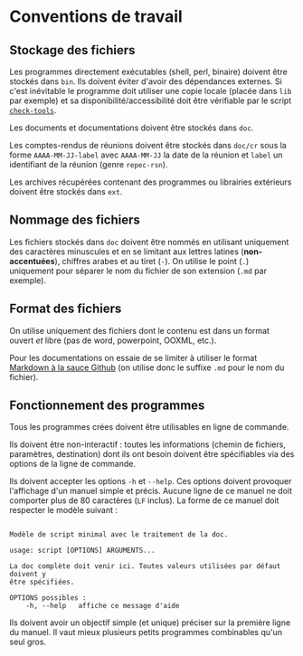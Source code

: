 # Conventions de travail

## Stockage des fichiers

Les programmes directement exécutables (shell, perl, binaire) doivent être stockés dans `bin`. Ils doivent éviter d'avoir des dépendances externes. Si c'est inévitable le programme doit utiliser une copie locale (placée dans `lib` par exemple) et sa disponibilité/accessibilité doit être vérifiable par le script [`check-tools`](../bin/check-tools).

Les documents et documentations doivent être stockés dans `doc`.

Les comptes-rendus de réunions doivent être stockés dans `doc/cr` sous la forme `AAAA-MM-JJ-label` avec `AAAA-MM-JJ` la date de la réunion et `label` un identifiant de la réunion (genre `repec-rsn`).

Les archives récupérées contenant des programmes ou librairies extérieurs doivent être stockés dans `ext`.

## Nommage des fichiers

Les fichiers stockés dans `doc` doivent être nommés en utilisant uniquement des caractères minuscules et en se limitant aux lettres latines (**non-accentuées**), chiffres arabes et au tiret (`-`). On utilise le point (`.`) uniquement pour séparer le nom du fichier de son extension (`.md` par exemple).

## Format des fichiers

On utilise uniquement des fichiers dont le contenu est dans un format ouvert *et* libre (pas de word, powerpoint, OOXML, etc.).

Pour les documentations on essaie de se limiter à utiliser le format [Markdown à la sauce Github](https://guides.github.com/features/mastering-markdown) (on utilise donc le suffixe `.md` pour le nom du fichier).

## Fonctionnement des programmes

Tous les programmes crées doivent être utilisables en ligne de commande.

Ils doivent être non-interactif : toutes les informations (chemin de fichiers, paramètres, destination) dont ils ont besoin doivent être spécifiables via des options de la ligne de commande.

Ils doivent accepter les options `-h` et `--help`. Ces options doivent provoquer l'affichage d'un manuel simple et précis. Aucune ligne de ce manuel ne doit comporter plus de 80 caractères (`LF` inclus). La forme de ce manuel doit respecter le modèle suivant :

~~~

Modèle de script minimal avec le traitement de la doc.

usage: script [OPTIONS] ARGUMENTS...

La doc complète doit venir ici. Toutes valeurs utilisées par défaut doivent y
être spécifiées.

OPTIONS possibles :
    -h, --help   affiche ce message d'aide

~~~

Ils doivent avoir un objectif simple (et unique) préciser sur la première ligne du manuel. Il vaut mieux plusieurs petits programmes combinables qu'un seul gros.
